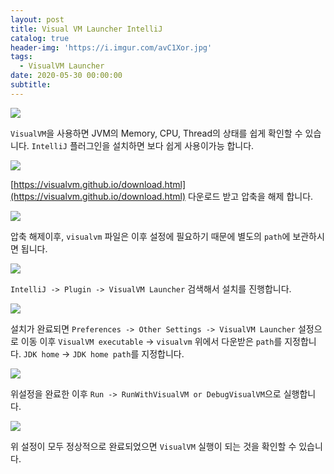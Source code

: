 ```yaml
---
layout: post
title: Visual VM Launcher IntelliJ
catalog: true
header-img: 'https://i.imgur.com/avC1Xor.jpg'
tags:
  - VisualVM Launcher
date: 2020-05-30 00:00:00
subtitle:
---
```



![](https://github.com/cheese10yun/TIL/blob/master/assets/VisualVM%20Launcher-6.png?raw=true)

`VisualVM`을 사용하면 JVM의  Memory, CPU, Thread의 상태를 쉽게 확인할 수 있습니다. `IntelliJ` 플러그인을 설치하면 보다 쉽게 사용이가능 합니다.

![](https://github.com/cheese10yun/TIL/blob/master/assets/VisualVM%20Launcher-2.png?raw=true)


[https://visualvm.github.io/download.html](https://visualvm.github.io/download.html) 다운로드 받고 압축을 해제 합니다.

![](https://github.com/cheese10yun/TIL/blob/master/assets/VisualVM%20Launcher-3.png?raw=true)

압축 해제이후, `visualvm` 파일은 이후 설정에 필요하기 때문에 별도의 `path`에 보관하시면 됩니다.


![](https://github.com/cheese10yun/TIL/blob/master/assets/VisualVM%20Launcher-1.png?raw=true)

`IntelliJ -> Plugin -> VisualVM Launcher` 검색해서 설치를 진행합니다.

![](https://github.com/cheese10yun/TIL/blob/master/assets/VisualVM%20Launcher-4.png?raw=true)

설치가 완료되면 `Preferences -> Other Settings -> VisualVM Launcher` 설정으로 이동 이후 `VisualVM executable` -> `visualvm` 위에서 다운받은 `path`를 지정합니다. `JDK home` -> `JDK home path`를 지정합니다.

![](https://github.com/cheese10yun/TIL/blob/master/assets/VisualVM%20Launcher-5.png?raw=true)

위설정을 완료한 이후 `Run -> RunWithVisualVM or DebugVisualVM`으로 실행합니다.

![](https://github.com/cheese10yun/TIL/blob/master/assets/VisualVM%20Launcher-6.png?raw=true)

위 설정이 모두 정상적으로 완료되었으면 `VisualVM` 실행이 되는 것을 확인할 수 있습니다.
